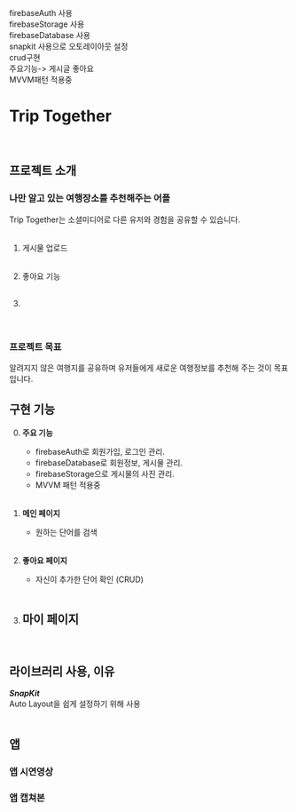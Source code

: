 

firebaseAuth 사용 <br>
firebaseStorage 사용<br>
firebaseDatabase 사용<br>
snapkit 사용으로 오토레이아웃 설정<br>
crud구현<br>
주요기능-> 게시글 좋아요 <br>
MVVM패턴 적용중 <br>

# Trip Together


<br>

##  프로젝트 소개 
### 나만 알고 있는 여행장소를 추천해주는 어플
Trip Together는 소셜미디어로 다른 유저와 경험을 공유할 수 있습니다.<br>
<br>

1. 게시물 업로드 <br>
    <br>

2. 좋아요 기능 <br>
    <br>

3.  <br>
    <br><br>
   
### 프로젝트 목표
알려지지 않은 여행지를 공유하며 유저들에게 새로운 여행정보를 추천해 주는 것이 목표입니다. <br>

##  구현 기능
0. **주요 기능**
   - firebaseAuth로 회원가입, 로그인 관리.
   - firebaseDatabase로 회원정보, 게시물 관리.
   - firebaseStorage으로 게시물의 사진 관리.
   - MVVM 패턴 적용중
   
   <br>

1. **메인 페이지**
   - 원하는 단어를 검색
   
   <br>

2. **좋아요 페이지**
   - 자신이 추가한 단어 확인 (CRUD) 

   <br>
   
3. **마이 페이지**
   - 

   <br>
   
##  라이브러리 사용, 이유
 ***SnapKit*** <br>
    Auto Layout을 쉽게 설정하기 위해 사용   
<br>
## 앱 
### 앱 시연영상

### 앱 캡쳐본

